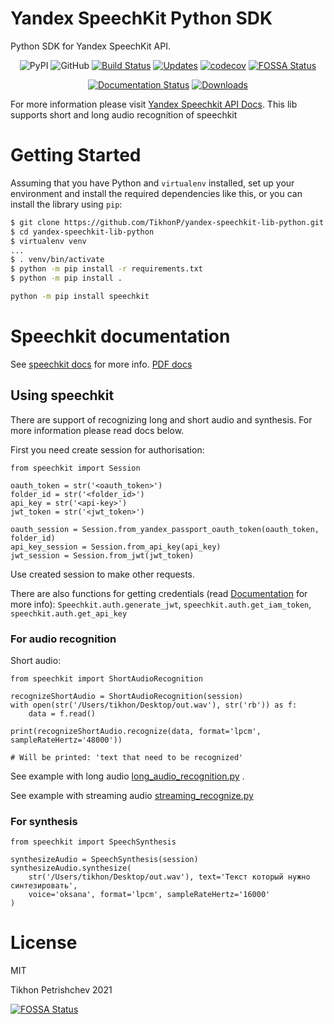 # Yandex SpeechKit Python SDK

Python SDK for Yandex SpeechKit API.

<div align="center">

![PyPI](https://img.shields.io/pypi/v/speechkit) ![GitHub](https://img.shields.io/github/license/tikhonp/yandex-speechkit-lib-python) [![Build Status](https://travis-ci.com/TikhonP/yandex-speechkit-lib-python.svg?branch=master)](https://travis-ci.com/TikhonP/yandex-speechkit-lib-python) [![Updates](https://pyup.io/repos/github/TikhonP/yandex-speechkit-lib-python/shield.svg)](https://pyup.io/repos/github/TikhonP/yandex-speechkit-lib-python/) [![codecov](https://codecov.io/gh/tikhonp/yandex-speechkit-lib-python/branch/master/graph/badge.svg?token=NRNV9E36I4)](https://codecov.io/gh/tikhonp/yandex-speechkit-lib-python) [![FOSSA Status](https://app.fossa.com/api/projects/git%2Bgithub.com%2FTikhonP%2Fyandex-speechkit-lib-python.svg?type=shield)](https://app.fossa.com/projects/git%2Bgithub.com%2FTikhonP%2Fyandex-speechkit-lib-python?ref=badge_shield)

[![Documentation Status](https://readthedocs.org/projects/yandex-speechkit-lib-python/badge/?version=latest)](https://pip.pypa.io/en/stable/?badge=stable)
[![Downloads](https://pepy.tech/badge/speechkit)](https://pepy.tech/project/speechkit)

</div>

For more information please visit [Yandex Speechkit API Docs](https://cloud.yandex.com/en/docs/speechkit/). This lib
supports short and long audio recognition of speechkit

# Getting Started

Assuming that you have Python and `virtualenv` installed, set up your environment and install the required dependencies
like this, or you can install the library using `pip`:

```bash
$ git clone https://github.com/TikhonP/yandex-speechkit-lib-python.git
$ cd yandex-speechkit-lib-python
$ virtualenv venv
...
$ . venv/bin/activate
$ python -m pip install -r requirements.txt
$ python -m pip install .
```

```bash
python -m pip install speechkit
```

# Speechkit documentation

See [speechkit docs](https://yandex-speechkit-lib-python.readthedocs.io/en/latest/index.html) for more
info. [PDF docs](https://yandex-speechkit-lib-python.readthedocs.io/_/downloads/en/latest/pdf/)

## Using speechkit

There are support of recognizing long and short audio and synthesis. For more information please read docs below.

First you need create session for authorisation:

```python3
from speechkit import Session

oauth_token = str('<oauth_token>')
folder_id = str('<folder_id>')
api_key = str('<api-key>')
jwt_token = str('<jwt_token>')

oauth_session = Session.from_yandex_passport_oauth_token(oauth_token, folder_id)
api_key_session = Session.from_api_key(api_key)
jwt_session = Session.from_jwt(jwt_token)
```

Use created session to make other requests.

There are also functions for getting credentials (read [Documentation](https://yandex-speechkit-lib-python.readthedocs.io/en/latest/index.html) for more info):
`Speechkit.auth.generate_jwt`,  `speechkit.auth.get_iam_token`, `speechkit.auth.get_api_key`

### For audio recognition

Short audio:

```python3
from speechkit import ShortAudioRecognition

recognizeShortAudio = ShortAudioRecognition(session)
with open(str('/Users/tikhon/Desktop/out.wav'), str('rb')) as f:
    data = f.read()

print(recognizeShortAudio.recognize(data, format='lpcm', sampleRateHertz='48000'))

# Will be printed: 'text that need to be recognized'
```

See example with long
audio [long_audio_recognition.py](https://github.com/TikhonP/yandex-speechkit-lib-python/blob/master/examples/long_audio_recognition.py)
.

See example with streaming
audio [streaming_recognize.py](https://github.com/TikhonP/yandex-speechkit-lib-python/blob/master/examples/streaming_recognize.py)

### For synthesis

```python3
from speechkit import SpeechSynthesis

synthesizeAudio = SpeechSynthesis(session)
synthesizeAudio.synthesize(
    str('/Users/tikhon/Desktop/out.wav'), text='Текст который нужно синтезировать',
    voice='oksana', format='lpcm', sampleRateHertz='16000'
)
```

# License

MIT

Tikhon Petrishchev 2021


[![FOSSA Status](https://app.fossa.com/api/projects/git%2Bgithub.com%2FTikhonP%2Fyandex-speechkit-lib-python.svg?type=large)](https://app.fossa.com/projects/git%2Bgithub.com%2FTikhonP%2Fyandex-speechkit-lib-python?ref=badge_large)